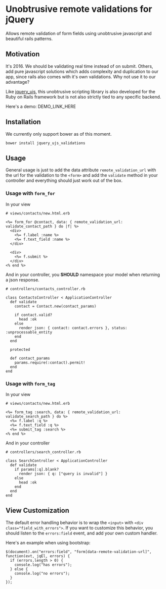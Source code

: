 Unobtrusive remote validations for jQuery
=========================================

Allows remote validation of form fields using unobtrusive javascript and beautiful rails patterns.

## Motivation

It's 2016. We should be validating real time instead of on submit. Others, add pure javascript solutions which adds complexity and duplication to our app, since rails also comes with it's own validations. Why not use it to our advantage?

Like [jquery_ujs][0], this unobtrusive scripting library is also developed
for the Ruby on Rails framework but is not also strictly tied to any
specific backend.

Here's a demo: DEMO_LINK_HERE

Installation
------------

We currently only support bower as of this moment.

    bower install jquery_ujs_validations

## Usage

General usage is just to add the data attribute `remote_validation_url` with the url for the validation to the `<form>` and add the `validate` method in your controller and everything should just work out of the box.

### Usage with `form_for`

In your view

    # views/contacts/new.html.erb

    <%= form_for @contact, data: { remote_validation_url: validate_contact_path } do |f| %>
      <div>
        <%= f.label :name %>
        <%= f.text_field :name %>
      </div>

      <div>
        <%= f.submit %>
      </div>
    <% end %>


And in your controller, you **SHOULD** namespace your model when returning a json response.

    # controllers/contacts_controller.rb

    class ContactsController < ApplicationController
      def validate
        contact = Contact.new(contact_params)

        if contact.valid?
          head :ok
        else
          render json: { contact: contact.errors }, status: :unprocessable_entity
        end
      end

      protected

      def contact_params
        params.require(:contact).permit!
      end
    end


### Usage with `form_tag`

In your view

    # views/contacts/new.html.erb

    <%= form_tag :search, data: { remote_validation_url: validate_search_path } do %>
      <%= f.label :q %>
      <%= f.text_field :q %>
      <%= submit_tag :search %>
    <% end %>

And in your controller

    # controllers/search_controller.rb

    class SearchController < ApplicationController
      def validate
        if params[:q].blank?
          render json: { q: ["query is invalid"] }
        else
          head :ok
        end
      end
    end


## View Customization

The default error handling behavior is to wrap the `<input>` with `<div class="field_with_errors">`. If you want to customize this behavior, you should listen to the `errors:field` event, and add your own custom handler.

Here's an example when using bootstrap:

    $(document).on("errors:field", "form[data-remote-validation-url]", function(evt, jqEl, errors) {
      if (errors.length > 0) {
        console.log("has errors");
      } else {
        console.log("no errors");
      }
    });

[0]: https://github.com/rails/jquery-ujs
